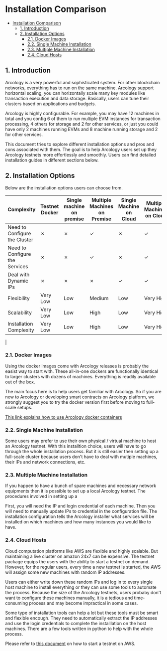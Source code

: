 # Installation Comparison

- [Installation Comparison](#installation-comparison)
  - [1. Introduction](#1-introduction)
  - [2. Installation Options](#2-installation-options)
    - [2.1. Docker Images](#21-docker-images)
    - [2.2. Single Machine Installation](#22-single-machine-installation)
    - [2.3. Multiple Machine Installation](#23-multiple-machine-installation)
    - [2.4. Cloud Hosts](#24-cloud-hosts)

## 1. Introduction

Arcology is a very powerful and sophisticated system. For other blockchain networks, everything has to run on the same machine. Arcology support horizontal scaling, you can horizontally scale many key modules like transaction execution and data storage. Basically, users can tune their clusters based on applications and budgets. 

Arcology is highly configurable. For example, you may have 12 machines in total and you config 6 of them to run multiple EVM instances for transaction processing, 4 others for storage and 2 for other services, or just you could have only 2 machines running EVMs and 8 machine running storage and 2 for other services.

This document tries to explore different installation options and pros and cons associated with them. The goal is to help Arcology users set up they Arcology testnets more effortlessly and smoothly. Users can find detailed installation guides in different sections below.

## 2. Installation Options

Below are the installation options users can choose from.

| Complexity   | Testnet Docker|Single machine on premise| Multiple Machines on Premise| Single Machine on Cloud|Multiple Machines on Cloud|
|---|---|---|---|---|---|
| Need to Configure the Cluster            |&cross; |&cross; |&check;| &cross;  |&check;  |
| Need to Configure the Services           |&cross; |&cross; |&check;| &cross;  |&check;  |
| Deal with Dynamic IPs                    |&cross; |&cross; |&cross;| &check;  |&check;  |
| Flexibility                              |Very Low|Low     |Medium | Low      |Very High|
| Scalability                              |Very Low|Low     |High   | Low      |Very High|
| Installation Complexity                  |Very Low|Low     |High   | Low      |Very High|       
|

### 2.1. Docker Images

Using the docker images come with Arcology releases is probably the easist way to start with. These all-in-one dockers are functionally identical to larger clusters with dozens of machines. Everything is readily available out of the box.

The main focus here is to help users get familiar with Arcology. So if you are new to Arcology or developing smart contracts on Arcology platform, we strongly suggest you to try the docker version first before moving to full-scale setups.

[This link explains how to use Arcology docker containers](./../../getting-started/connect-aio-docker.md)

### 2.2. Single Machine Installation

Some users may prefer to use their own physical / virtual machine to host an Arcology testnet. With this installtion choice, users will have to go through the whole installation process. But it is still easier then setting up a full-scale cluster because users don't have to deal with mutiple machines, their IPs and network connections, etc.

### 2.3. Multiple Machine Installation

If you happen to have a bunch of spare machines and necessary network equipments then it is possible to set up a local Arcology testnet. The procedures involved in setting up a

First, you will need the IP and login credential of each machine. Then you will need to manually update IPs to credential in the configuration file. The installation configuration tells the Arcology installer what services will be installed on which machines and how many instances you would like to have.

### 2.4. Cloud Hosts

Cloud computation platforms like AWS are flexible and highly scalable. But maintaining a live cluster on amazon 24x7 can be expensive. The testnet package equips the users with the ability to start a testnet on demand. However, for the regular users, every time a new testnet is started, the AWS will assign some new machines with random IP addresses.

Users can either write down these random IPs and log in to every single host machine to install everything or they can use some tools to automate the process. Because the size of the Arcology testnets, users probaby don't want to configure these machines manually, it is a tedious and time-consuming process and may become impractical in some cases.

Some type of installation tools can help a lot but these tools must be smart and flexible encough. They need to  automatically extract the IP addresses and use the login credentials to complete the installlation on the host machines. There are a few tools written in python to help with the whole process.

Please refer to [this document](https://github.com/arcology-network/aws-ansible) on how to start a testnet on AWS.

